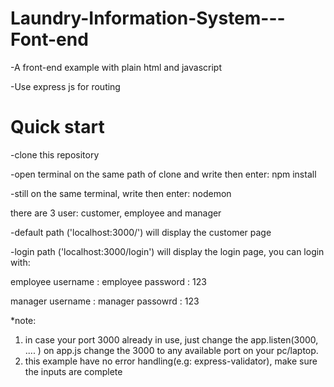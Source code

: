 # Laundry-Information-System---Font-end
-A front-end example with plain html and javascript

-Use express js for routing

# Quick start
-clone this repository

-open terminal on the same path of clone and write then enter: npm install

-still on the same terminal, write then enter: nodemon

there are 3 user: customer, employee and manager

-default path ('localhost:3000/') will display the customer page

-login path ('localhost:3000/login') will display the login page, you can login with:

employee
username : employee
password : 123

manager
username : manager
passowrd : 123

*note:
1. in case your port 3000 already in use, just change the app.listen(3000, .... ) on app.js
change the 3000 to any available port on your pc/laptop.
2. this example have no error handling(e.g: express-validator), make sure the inputs are complete
